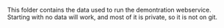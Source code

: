 This folder contains the data used to run the demontration webservice. Starting with no data will work, and most of it is private, so it is not on git.